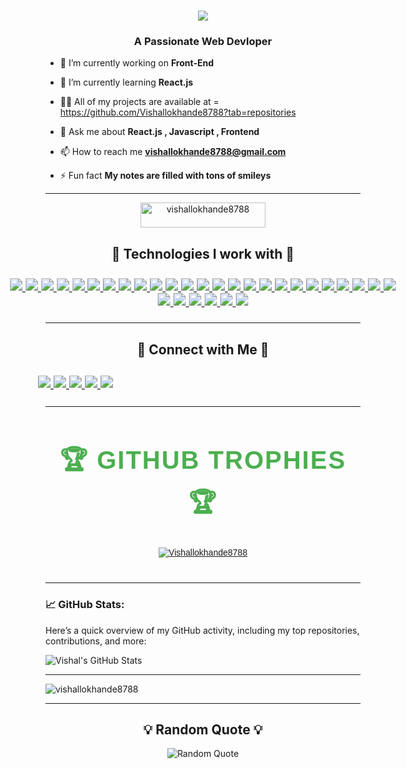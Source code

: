 <h1 align="center">
    <img src="https://readme-typing-svg.herokuapp.com/?font=Righteous&size=35&center=true&vCenter=true&width=500&height=70&duration=4000&lines=Hi+👋+I'am+Vishal+Lokhande+!;" />
</h1>
<h3 align="center">A Passionate Web Devloper</h3>

- 🔭 I’m currently working on **Front-End**

- 🌱 I’m currently learning **React.js**

- 👨‍💻 All of my projects are available at   = https://github.com/Vishallokhande8788?tab=repositories

- 💬 Ask me about **React.js , Javascript , Frontend**

- 📫 How to reach me **vishallokhande8788@gmail.com**

- ⚡ Fun fact **My notes are filled with tons of smileys**

---


<p align="center"> <img src="https://komarev.com/ghpvc/?username=vishallokhande8788&label=Profile%20views&color=0e75b6&style=flat" alt="vishallokhande8788"  height="40px" width="200"/> </p>
<h2 align="center">🌟 Technologies I work with  🌟</h2>


<p align="center" style="transform: scale(1.25); display: inline-block;">
  <a href="https://html.spec.whatwg.org/" target="_blank" rel="noopener noreferrer">
    <img src="https://img.shields.io/badge/HTML5-%23E34F26.svg?style=for-the-badge&logo=html5&logoColor=white" />
  </a>
  <a href="https://www.w3.org/Style/CSS/Overview.en.html" target="_blank" rel="noopener noreferrer">
    <img src="https://img.shields.io/badge/CSS3-%231572B6.svg?style=for-the-badge&logo=css3&logoColor=white" />
  </a>
  <a href="https://developer.mozilla.org/en-US/docs/Web/JavaScript" target="_blank" rel="noopener noreferrer">
    <img src="https://img.shields.io/badge/JavaScript-%23323330.svg?style=for-the-badge&logo=javascript&logoColor=%23F7DF1E" />
  </a>
  <a href="https://react.dev/" target="_blank" rel="noopener noreferrer">
    <img src="https://img.shields.io/badge/React-%2320232a.svg?style=for-the-badge&logo=react&logoColor=%2361DAFB" />
  </a>
  <a href="https://tailwindcss.com/" target="_blank" rel="noopener noreferrer">
    <img src="https://img.shields.io/badge/Tailwind-%2338B2AC.svg?style=for-the-badge&logo=tailwind&logoColor=white" />
  </a>
  <a href="https://getbootstrap.com/" target="_blank" rel="noopener noreferrer">
    <img src="https://img.shields.io/badge/Bootstrap-%23563D7C.svg?style=for-the-badge&logo=bootstrap&logoColor=white" />
  </a>
  <a href="https://www.npmjs.com/" target="_blank" rel="noopener noreferrer">
    <img src="https://img.shields.io/badge/NPM-%23CB3837.svg?style=for-the-badge&logo=npm&logoColor=white" />
  </a>
  <a href="https://www.netlify.com/" target="_blank" rel="noopener noreferrer">
    <img src="https://img.shields.io/badge/Netlify-%2300C7B7.svg?style=for-the-badge&logo=netlify&logoColor=white" />
  </a>
  <a href="https://www.cloudflare.com/" target="_blank" rel="noopener noreferrer">
    <img src="https://img.shields.io/badge/Cloudflare-%23F38020.svg?style=for-the-badge&logo=cloudflare&logoColor=white" />
  </a>
  <a href="https://github.com/" target="_blank" rel="noopener noreferrer">
    <img src="https://img.shields.io/badge/GitHub-%23181717.svg?style=for-the-badge&logo=github&logoColor=white" />
  </a>
  <a href="https://www.mysql.com/" target="_blank" rel="noopener noreferrer">
    <img src="https://img.shields.io/badge/MySQL-%234479A1.svg?style=for-the-badge&logo=mysql&logoColor=white" />
  </a>
  <a href="https://www.oracle.com/database/" target="_blank" rel="noopener noreferrer">
    <img src="https://img.shields.io/badge/OracleSQL-%23F80000.svg?style=for-the-badge&logo=oracle&logoColor=white" />
  </a>
  <a href="https://git-scm.com/" target="_blank" rel="noopener noreferrer">
    <img src="https://img.shields.io/badge/Git-%23F05033.svg?style=for-the-badge&logo=git&logoColor=white" />
  </a>
  <a href="https://babeljs.io/" target="_blank" rel="noopener noreferrer">
    <img src="https://img.shields.io/badge/Babel-%23F9DC3E.svg?style=for-the-badge&logo=babel&logoColor=black" />
  </a>
  <a href="https://sass-lang.com/" target="_blank" rel="noopener noreferrer">
    <img src="https://img.shields.io/badge/Sass-%23CC6699.svg?style=for-the-badge&logo=sass&logoColor=white" />
  </a>
  <a href="https://vitejs.dev/" target="_blank" rel="noopener noreferrer">
    <img src="https://img.shields.io/badge/Vite-%23646CFF.svg?style=for-the-badge&logo=vite&logoColor=white" />
  </a>
  <a href="https://webpack.js.org/" target="_blank" rel="noopener noreferrer">
    <img src="https://img.shields.io/badge/Webpack-%238DD6F9.svg?style=for-the-badge&logo=webpack&logoColor=black" />
  </a>
  <a href="https://www.python.org/" target="_blank" rel="noopener noreferrer">
    <img src="https://img.shields.io/badge/Python-%233776AB.svg?style=for-the-badge&logo=python&logoColor=white" />
  </a>
  <a href="https://www.djangoproject.com/" target="_blank" rel="noopener noreferrer">
    <img src="https://img.shields.io/badge/Django-%23092E20.svg?style=for-the-badge&logo=django&logoColor=white" />
  </a>
  <a href="https://flask.palletsprojects.com/" target="_blank" rel="noopener noreferrer">
    <img src="https://img.shields.io/badge/Flask-%23EEEEEE.svg?style=for-the-badge&logo=flask&logoColor=black" />
  </a>
<a href="https://mui.com/" target="_blank" rel="noopener noreferrer">
  <img src="https://img.shields.io/badge/Material%20UI-%230081CB.svg?style=for-the-badge&logo=mui&logoColor=white" />
</a>
<a href="https://zod.dev/" target="_blank" rel="noopener noreferrer">
  <img src="https://img.shields.io/badge/Zod-%23F7DF1E.svg?style=for-the-badge&logo=zod&logoColor=black" />
</a>
<a href="https://reactrouter.com/" target="_blank" rel="noopener noreferrer">
  <img src="https://img.shields.io/badge/React%20Router-%23CA4245.svg?style=for-the-badge&logo=react-router&logoColor=white" />
</a>
<a href="https://nextjs.org/" target="_blank" rel="noopener noreferrer">
  <img src="https://img.shields.io/badge/Next.js-%23000000.svg?style=for-the-badge&logo=next.js&logoColor=white" />
</a>
<a href="https://redux.js.org/" target="_blank" rel="noopener noreferrer">
  <img src="https://img.shields.io/badge/Redux-%23764ABC.svg?style=for-the-badge&logo=redux&logoColor=white" />
</a>
<a href="https://www.typescriptlang.org/" target="_blank" rel="noopener noreferrer">
  <img src="https://img.shields.io/badge/TypeScript-%23007ACC.svg?style=for-the-badge&logo=typescript&logoColor=white" />
</a>
    <a href="https://hono.dev/" target="_blank" rel="noopener noreferrer">
  <img src="https://img.shields.io/badge/Hono-%23000000.svg?style=for-the-badge&logo=cloudflare&logoColor=white" />
</a>

<a href="https://tailwindcss.com/" target="_blank" rel="noopener noreferrer">
  <img src="https://img.shields.io/badge/Tailwind%20CSS-%2306B6D4.svg?style=for-the-badge&logo=tailwindcss&logoColor=white" />
</a>
<a href="https://www.figma.com/" target="_blank" rel="noopener noreferrer">
  <img src="https://img.shields.io/badge/Figma-%23F24E1E.svg?style=for-the-badge&logo=figma&logoColor=white" />
</a>
<a href="https://shadcn.dev/" target="_blank" rel="noopener noreferrer">
  <img src="https://img.shields.io/badge/ShadCN%20UI-%23A855F7.svg?style=for-the-badge&logo=react&logoColor=white" />
</a>
<a href="https://asserative-ui.com/" target="_blank" rel="noopener noreferrer">
  <img src="https://img.shields.io/badge/Assertive%20UI-%234CAF50.svg?style=for-the-badge&logo=google&logoColor=white" />
</a>

</p>

---

<h2 align="center">🤝 Connect with Me 🤝</h2>
<p align="center" style="transform: scale(1.25); display: inline-block;">
  <a href="https://www.facebook.com/vishal.lokhande.9809" target="blank">
    <img src="https://img.shields.io/badge/Facebook-%231877F2.svg?style=for-the-badge&logo=facebook&logoColor=white" />
  </a>
  <a href="https://wa.me/9370740100" target="blank">
    <img src="https://img.shields.io/badge/WhatsApp-%25D366.svg?style=for-the-badge&logo=whatsapp&logoColor=white" />
  </a>
  <a href="https://www.instagram.com/vishal_lokhande_111/" target="blank">
    <img src="https://img.shields.io/badge/Instagram-%23E4405F.svg?style=for-the-badge&logo=instagram&logoColor=white" />
  </a>
  <a href="https://www.linkedin.com/in/vishal-lokhande-96370333a/" target="blank">
    <img src="https://img.shields.io/badge/LinkedIn-%230077B5.svg?style=for-the-badge&logo=linkedin&logoColor=white" />
  </a>
  <a href="mailto:vishallokhande8788@gmail.com" target="blank">
    <img src="https://img.shields.io/badge/Email-D14836?style=for-the-badge&logo=gmail&logoColor=white" />
  </a>
 
</p>



---

<section style="margin: 40px 0; font-family: 'Arial', sans-serif;">
  <h2 align="center" style="font-size: 2.5rem; color: #4CAF50; font-weight: bold; text-transform: uppercase; letter-spacing: 2px;">
    🏆 GitHub Trophies 🏆
  </h2>


  <p align="center"> <a href="https://github.com/ryo-ma/github-profile-trophy"><img src="https://github-profile-trophy.vercel.app/?username=Vishallokhande8788" alt="Vishallokhande8788" /></a> </p>
</section>


---

### 📈 GitHub Stats:
Here’s a quick overview of my GitHub activity, including my top repositories, contributions, and more:

![Vishal's GitHub Stats](https://github-readme-stats.vercel.app/api?username=vishallokhande8788&hide_border=true&show_icons=true&bg_color=151515&title_color=fb4362&icon_color=fb4362&text_bold=false&text_color=9e9e9e)


---
<p><img align="center" src="https://github-readme-stats.vercel.app/api/top-langs?username=vishallokhande8788&show_icons=true&locale=en&layout=compact" alt="vishallokhande8788" />

---

<h2 align="center">💡 Random Quote 💡</h2>
<p align="center">
  <img src="https://quotes-github-readme.vercel.app/api?type=horizontal&theme=dark" alt="Random Quote" />
</p>
